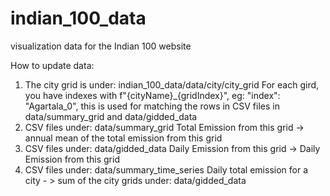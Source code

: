 # indian_100_data
 visualization data for the Indian 100 website


How to update data:
1. The city grid is under: indian_100_data/data/city/city_grid
   For each gird, you have indexes with f"{cityName}_{gridIndex}", eg: "index": "Agartala_0", this is used for matching the rows in CSV files in data/summary_grid and data/gidded_data
2. CSV files under: data/summary_grid
   Total Emission from this grid -> annual mean of the total emission from this grid 
3.  CSV files under: data/gidded_data
   Daily Emission from this grid -> Daily Emission from this grid 
4.  CSV files under: data/summary_time_series
   Daily total emission for a city - > sum of the city grids under: data/gidded_data
